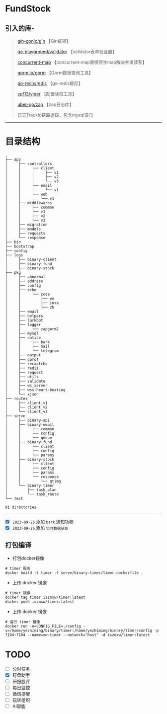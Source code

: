 # FundStock

## 引入的库-

> [gin-gonic/gin](https://github.com/gin-gonic/gin)   【Gin框架】
>
> [go-playground/validator](https://github.com/go-playground/validator)   【validator表单验证器】
>
> [concurrent-map](https://github.com/orcaman/concurrent-map)   【concurrent-map替换原生map解决并发读写】
>
> [gorm.io/gorm](https://gorm.io/gorm)   【Gorm数据查询工具】
>
> [go-redis/redis](https://github.com/go-redis/redis)   【go-redis缓存】
>
> [spf13/viper](https://github.com/spf13/viper)   【配置读取工具】
>
> [uber-go/zap](https://github.com/uber-go/zap)   【zap日志库】
>
> 日志TrackId链路追踪，包含mysql语句
>
---
# 目录结构

```text
.
├── app
│     ├── controllers
│     │     ├── client
│     │     │     ├── v1
│     │     │     ├── v2
│     │     │     └── v3
│     │     ├── email
│     │     │     └── v1
│     │     └── web
│     │         └── v1
│     ├── middlewares
│     │     ├── common
│     │     ├── v1
│     │     ├── v2
│     │     └── v3
│     ├── migration
│     ├── models
│     ├── requests
│     └── response
├── bin
├── bootstrap
├── config
├── logs
│     ├── binary-client
│     ├── binary-fund
│     ├── binary-stock
├── pkg
│     ├── abnormal
│     ├── address
│     ├── config
│     ├── echo
│     │     └── code
│     │         ├── en
│     │         ├── insa
│     │         └── zh
│     ├── email
│     ├── helpers
│     ├── larkbot
│     ├── logger
│     │     └── zapgorm2
│     ├── mysql
│     ├── notice
│     │     ├── bark
│     │     ├── mail
│     │     └── telegram
│     ├── output
│     ├── pprof
│     ├── recaptcha
│     ├── redis
│     ├── request
│     ├── utils
│     ├── validate
│     ├── ws_server
│     ├── wss-heart-beating
│     └── xjson
├── routes
│     ├── client_v1
│     ├── client_v2
│     └── client_v3
├── serve
│     ├── binary-api
│     ├── binary-email
│     │     ├── common
│     │     ├── config
│     │     └── queue
│     ├── binary-fund
│     │     ├── client
│     │     ├── config
│     │     └── params
│     ├── binary-stock
│     │     ├── client
│     │     ├── config
│     │     ├── params
│     │     └── response
│     │         └── qtimg
│     └── binary-timer
│         ├── task_plan
│         └── task_route
└── test

81 directories
```
---
- [x] `2023-09-25` 添加 `bark` 通知功能
- [x] `2023-09-26` 添加 `实时数据获取`

## 打包编译

- 打包docker镜像

```shell
# timer 服务
docker build -t timer -f serve/binary-timer/timer.dockerfile .
```



- 上传 docker 镜像

```shell
# timer 镜像
docker tag timer iszmxw/timer:latest
docker push iszmxw/timer:latest
```

- 上传 docker 镜像

```shell
# 运行 timer 镜像
docker run -e=CONFIG_FILE=./config -v=/home/yezhiming/binary/timer:/home/yezhiming/binary/timer/config -p 7104:7104 --name=xw-timer --network="host" -d iszmxw/timer:latest
```

# TODO
- [ ] 分时任务
- [x] 盯盘助手
- [ ] 研报股评
- [ ] 每日监控
- [ ] 微信提醒
- [ ] 玩转组织
- [ ] AI智能